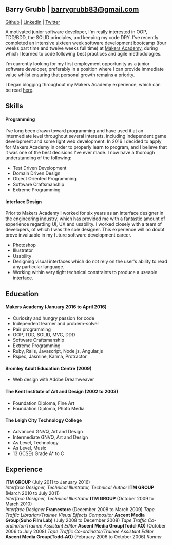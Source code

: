 ## Barry Grubb | barrygrubb83@gmail.com
[Github](http://www.github.com/barrygrubb) | [LinkedIn](http://uk.linkedin.com/in/barrygrubb) | [Twitter](http://www.twitter.com/_barrygrubb)

A motivated junior software developer, I'm really interested in OOP, TDD/BDD, the SOLID principles, and keeping my code DRY. I've recently completed an intensive sixteen week software development bootcamp (four weeks part time and twelve weeks full time) at [Makers Academy](http://www.makersacademy.com/), during which I learned to code following best practices and agile methodologies.

I'm currently looking for my first employment opportunity as a junior software developer, preferably in a position where I can provide immediate value whilst ensuring that personal growth remains a priority.

I began blogging throughout my Makers Academy experience, which can be read [here](http://barry-grubb.com/).

## Skills

#### Programming

I've long been drawn toward programming and have used it at an intermediate level throughout several interests, including independent game development and some light web development. In 2016 I decided to apply for Makers Academy in order to properly learn to program, and I believe that it was one of the best decisions I've ever made. I now have a thorough understanding of the following:

- Test Driven Development
- Domain Driven Design
- Object Oriented Programming
- Software Craftsmanship
- Extreme Programming

#### Interface Design

Prior to Makers Academy I worked for six years as an interface designer in the engineering industry, which has provided me with a fantastic amount of experience regarding UI, UX and usability. I worked closely with  a team of developers, of which I was the sole designer. This experience will no doubt prove invaluable in my future software development career.

- Photoshop
- Illustrator
- Usability
- Designing visual interfaces which do not rely on the user's ability to read any particular language.
- Working within very tight technical constraints to produce a useable interface.

## Education

#### Makers Academy (January 2016 to April 2016)

- Curiosity and hungry passion for code
- Independent learner and problem-solver
- Pair programming
- OOP, TDD, SOLID, MVC, DDD
- Software Craftsmanship
- Extreme Programming
- Ruby, Rails, Javascript, Node.js, Angular.js
- Rspec, Jasmine, Karma, Protractor

#### Bromley Adult Education Centre (2009)
- Web design with Adobe Dreamweaver

#### The Kent Institute of Art and Design (2002 to 2003)

- Foundation Diploma, Fine Art
- Foundation Diploma, Photo Media

#### The Leigh City Technology College
- Advanced GNVQ, Art and Design
- Intermediate GNVQ, Art and Design
- As Level, Technology
- As Level, Music
- 13 GCSEs Grade A* to C

## Experience

**ITM GROUP** (July 2011 to January 2016)    
*Interface Designer, Technical Illustrator, Technical Author*
**ITM GROUP** (March 2010 to July 2011)   
*Interface Designer, Technical Illustrator*
**ITM GROUP** (October 2009 to March 2010)   
*Interface Designer*
**Framestore** (December 2008 to March 2009)
*Tape Traffic Librarian/Trainee Visual Effects Compositor*
**Ascent Media Group(Soho Film Lab)** (July 2008 to December 2008)
*Tape Traffic Co-ordinator/Trainee Assistant Editor*
**Ascent Media Group(Todd-AO)** (October 2006 to July 2008)
*Tape Traffic Co-ordinator/Trainee Assistant Editor*
**Ascent Media Group(Todd-AO)** (February 2006 to October 2006)
*Runner*
